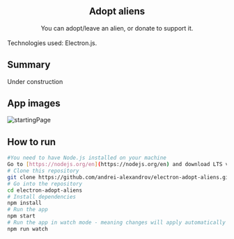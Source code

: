 <div align="center">
  <h2>Adopt aliens</h2>
  <span>You can adopt/leave an alien, or donate to support it.</span>
</div>
<br />
Technologies used: Electron.js.

## Summary

Under construction

## App images

![startingPage](./assets/starting-page-animation2.gif)

## How to run

```bash
#You need to have Node.js installed on your machine
Go to [https://nodejs.org/en](https://nodejs.org/en) and download LTS version.
# Clone this repository
git clone https://github.com/andrei-alexandrov/electron-adopt-aliens.git
# Go into the repository
cd electron-adopt-aliens
# Install dependencies
npm install
# Run the app
npm start
# Run the app in watch mode - meaning changes will apply automatically
npm run watch
```

